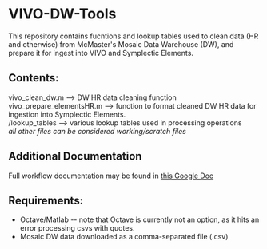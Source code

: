 # VIVO-DW-Tools

This repository contains fucntions and lookup tables used to clean data (HR and otherwise) from McMaster's Mosaic Data Warehouse (DW), and prepare it for ingest into VIVO and Symplectic Elements. 

## Contents:
vivo_clean_dw.m --> DW HR data cleaning function  
vivo_prepare_elementsHR.m --> function to format cleaned DW HR data for ingestion into Symplectic Elements.  
/lookup_tables --> various lookup tables used in processing operations  
*all other files can be considered working/scratch files*

## Additional Documentation
Full workflow documentation may be found in [this Google Doc](https://goo.gl/k6gqgx)

## Requirements: 
* Octave/Matlab -- note that Octave is currently not an option, as it hits an error processing csvs with quotes.
* Mosaic DW data downloaded as a comma-separated file (.csv)